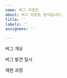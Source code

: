 ```yaml
---
name: 버그 리포트
about: 버그 리포트 양식입니다.
title: ''
labels: ''
assignees: ''

---
```


버그 개요

버그 발견 일시

재현 과정
